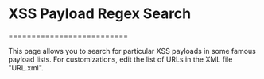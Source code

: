# XSS Payload Regex Search
==========================

This page allows you to search for particular XSS payloads in some famous payload lists.
For customizations, edit the list of URLs in the XML file "URL.xml".
